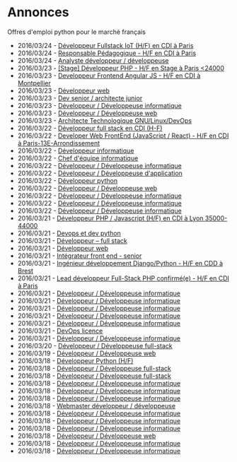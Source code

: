 # Annonces

Offres d'emploi python pour le marché français

* 2016/03/24 - [Développeur Fullstack IoT (H/F) en CDI à Paris](http://pyjobs.fr/job/1546/developpeur-fullstack-iot-h-f-en-cdi-a-paris "Développeur Fullstack IoT (H/F) en CDI à Paris")
* 2016/03/24 - [Responsable Pédagogique - H/F en CDI à Paris](http://pyjobs.fr/job/1543/responsable-pedagogique-h-f-en-cdi-a-paris "Responsable Pédagogique - H/F en CDI à Paris")
* 2016/03/24 - [Analyste développeur / développeuse](http://pyjobs.fr/job/1548/analyste-developpeur-developpeuse "Analyste développeur / développeuse")
* 2016/03/23 - [[Stage] Développeur PHP - H/F en Stage à Paris <24000](http://pyjobs.fr/job/1537/stage-developpeur-php-h-f-en-stage-a-paris-24000 "[Stage] Développeur PHP - H/F en Stage à Paris <24000")
* 2016/03/23 - [Developpeur Frontend Angular JS - H/F en CDI à Montpellier](http://pyjobs.fr/job/1534/developpeur-frontend-angular-js-h-f-en-cdi-a-montpellier "Developpeur Frontend Angular JS - H/F en CDI à Montpellier")
* 2016/03/23 - [Développeur web](http://pyjobs.fr/job/1531/developpeur-web "Développeur web")
* 2016/03/23 - [Dev senior / architecte junior](http://pyjobs.fr/job/1532/dev-senior-architecte-junior "Dev senior / architecte junior")
* 2016/03/23 - [Développeur / Développeuse informatique](http://pyjobs.fr/job/1544/developpeur-developpeuse-informatique "Développeur / Développeuse informatique")
* 2016/03/23 - [Développeur / Développeuse web](http://pyjobs.fr/job/1545/developpeur-developpeuse-web "Développeur / Développeuse web")
* 2016/03/23 - [Architecte Technologique GNU/Linux/DevOps](http://pyjobs.fr/job/1541/architecte-technologique-gnu-linux-devops "Architecte Technologique GNU/Linux/DevOps")
* 2016/03/22 - [Développeur full stack en CDI (H-F)](http://pyjobs.fr/job/1529/developpeur-full-stack-en-cdi-h-f "Développeur full stack en CDI (H-F)")
* 2016/03/22 - [Developer Web FrontEnd (JavaScript / React) - H/F en CDI à Paris-13E-Arrondissement](http://pyjobs.fr/job/1526/developer-web-frontend-javascript-react-h-f-en-cdi-a-paris-13e-arrondissement "Developer Web FrontEnd (JavaScript / React) - H/F en CDI à Paris-13E-Arrondissement")
* 2016/03/22 - [Développeur informatique](http://pyjobs.fr/job/1523/developpeur-informatique "Développeur informatique")
* 2016/03/22 - [Chef d'équipe informatique](http://pyjobs.fr/job/1524/chef-dequipe-informatique "Chef d'équipe informatique")
* 2016/03/22 - [Développeur / Développeuse informatique](http://pyjobs.fr/job/1525/developpeur-developpeuse-informatique "Développeur / Développeuse informatique")
* 2016/03/22 - [Développeur / Développeuse d'application](http://pyjobs.fr/job/1538/developpeur-developpeuse-dapplication "Développeur / Développeuse d'application")
* 2016/03/22 - [Développeur python](http://pyjobs.fr/job/1530/developpeur-python "Développeur python")
* 2016/03/22 - [Développeur / Développeuse web](http://pyjobs.fr/job/1542/developpeur-developpeuse-web "Développeur / Développeuse web")
* 2016/03/22 - [Développeur / Développeuse informatique](http://pyjobs.fr/job/1540/developpeur-developpeuse-informatique "Développeur / Développeuse informatique")
* 2016/03/22 - [Développeur / Développeuse informatique](http://pyjobs.fr/job/1527/developpeur-developpeuse-informatique "Développeur / Développeuse informatique")
* 2016/03/22 - [Développeur / Développeuse informatique](http://pyjobs.fr/job/1539/developpeur-developpeuse-informatique "Développeur / Développeuse informatique")
* 2016/03/21 - [Développeur PHP / Javascript (H/F) en CDI à Lyon 35000-44000](http://pyjobs.fr/job/1520/developpeur-php-javascript-h-f-en-cdi-a-lyon-35000-44000 "Développeur PHP / Javascript (H/F) en CDI à Lyon 35000-44000")
* 2016/03/21 - [Devops et dev python](http://pyjobs.fr/job/1508/devops-et-dev-python "Devops et dev python")
* 2016/03/21 - [Développeur – full stack](http://pyjobs.fr/job/1511/developpeur-full-stack "Développeur – full stack")
* 2016/03/21 - [Développeur web](http://pyjobs.fr/job/1510/developpeur-web "Développeur web")
* 2016/03/21 - [Intégrateur front end - senior](http://pyjobs.fr/job/1509/integrateur-front-end-senior "Intégrateur front end - senior")
* 2016/03/21 - [Ingénieur développement Django/Python - H/F en CDD à Brest](http://pyjobs.fr/job/1504/ingenieur-developpement-django-python-h-f-en-cdd-a-brest "Ingénieur développement Django/Python - H/F en CDD à Brest")
* 2016/03/21 - [Lead développeur Full-Stack PHP confirmé(e) - H/F en CDI à Paris](http://pyjobs.fr/job/1503/lead-developpeur-full-stack-php-confirme-e-h-f-en-cdi-a-paris "Lead développeur Full-Stack PHP confirmé(e) - H/F en CDI à Paris")
* 2016/03/21 - [Développeur / Développeuse informatique](http://pyjobs.fr/job/1528/developpeur-developpeuse-informatique "Développeur / Développeuse informatique")
* 2016/03/21 - [Développeur / Développeuse informatique](http://pyjobs.fr/job/1533/developpeur-developpeuse-informatique "Développeur / Développeuse informatique")
* 2016/03/21 - [Développeur / Développeuse informatique](http://pyjobs.fr/job/1536/developpeur-developpeuse-informatique "Développeur / Développeuse informatique")
* 2016/03/21 - [Développeur / Développeuse informatique](http://pyjobs.fr/job/1512/developpeur-developpeuse-informatique "Développeur / Développeuse informatique")
* 2016/03/21 - [Développeur / Développeuse informatique](http://pyjobs.fr/job/1507/developpeur-developpeuse-informatique "Développeur / Développeuse informatique")
* 2016/03/21 - [DevOps licence](http://pyjobs.fr/job/1519/devops-licence "DevOps licence")
* 2016/03/21 - [Développeur / Développeuse informatique](http://pyjobs.fr/job/1535/developpeur-developpeuse-informatique "Développeur / Développeuse informatique")
* 2016/03/20 - [Développeur / Développeuse full-stack](http://pyjobs.fr/job/1513/developpeur-developpeuse-full-stack "Développeur / Développeuse full-stack")
* 2016/03/19 - [Développeur / Développeuse web](http://pyjobs.fr/job/1547/developpeur-developpeuse-web "Développeur / Développeuse web")
* 2016/03/18 - [Développeur Python (H/F)](http://pyjobs.fr/job/1497/developpeur-python-h-f "Développeur Python (H/F)")
* 2016/03/18 - [Développeur / Développeuse full-stack](http://pyjobs.fr/job/1517/developpeur-developpeuse-full-stack "Développeur / Développeuse full-stack")
* 2016/03/18 - [Développeur / Développeuse full-stack](http://pyjobs.fr/job/1514/developpeur-developpeuse-full-stack "Développeur / Développeuse full-stack")
* 2016/03/18 - [Développeur / Développeuse informatique](http://pyjobs.fr/job/1515/developpeur-developpeuse-informatique "Développeur / Développeuse informatique")
* 2016/03/18 - [Développeur / Développeuse informatique](http://pyjobs.fr/job/1516/developpeur-developpeuse-informatique "Développeur / Développeuse informatique")
* 2016/03/18 - [Développeur / Développeuse informatique](http://pyjobs.fr/job/1522/developpeur-developpeuse-informatique "Développeur / Développeuse informatique")
* 2016/03/18 - [Webmaster développeur / développeuse](http://pyjobs.fr/job/1488/webmaster-developpeur-developpeuse "Webmaster développeur / développeuse")
* 2016/03/18 - [Développeur / Développeuse informatique](http://pyjobs.fr/job/1490/developpeur-developpeuse-informatique "Développeur / Développeuse informatique")
* 2016/03/18 - [Développeur / Développeuse informatique](http://pyjobs.fr/job/1496/developpeur-developpeuse-informatique "Développeur / Développeuse informatique")
* 2016/03/18 - [Développeur / Développeuse informatique](http://pyjobs.fr/job/1506/developpeur-developpeuse-informatique "Développeur / Développeuse informatique")
* 2016/03/18 - [Développeur / Développeuse web](http://pyjobs.fr/job/1491/developpeur-developpeuse-web "Développeur / Développeuse web")
* 2016/03/18 - [Développeur / Développeuse informatique](http://pyjobs.fr/job/1505/developpeur-developpeuse-informatique "Développeur / Développeuse informatique")
* 2016/03/18 - [Développeur / Développeuse informatique](http://pyjobs.fr/job/1521/developpeur-developpeuse-informatique "Développeur / Développeuse informatique")

